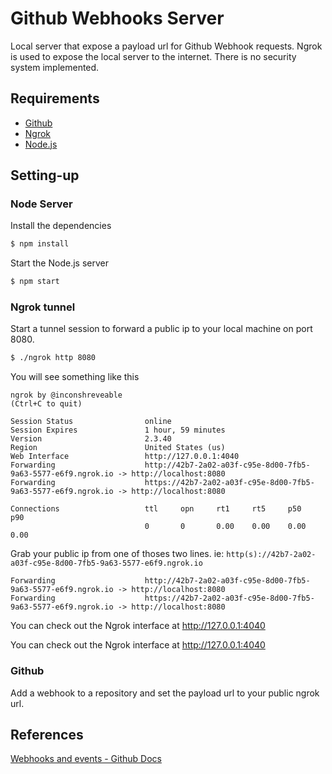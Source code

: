 # Github Webhooks Server

Local server that expose a payload url for Github Webhook requests.
Ngrok is used to expose the local server to the internet. There is
no security system implemented.

## Requirements

- [Github](https://github.com/)
- [Ngrok](https://ngrok.com/)
- [Node.js](https://nodejs.org/)

## Setting-up

### Node Server

Install the dependencies

```bash
$ npm install
```

Start the Node.js server

```bash
$ npm start
```

### Ngrok tunnel

Start a tunnel session to forward a public ip to your
local machine on port 8080.

```bash
$ ./ngrok http 8080
```

You will see something like this

```
ngrok by @inconshreveable                                                                                          (Ctrl+C to quit)

Session Status                online
Session Expires               1 hour, 59 minutes
Version                       2.3.40
Region                        United States (us)
Web Interface                 http://127.0.0.1:4040
Forwarding                    http://42b7-2a02-a03f-c95e-8d00-7fb5-9a63-5577-e6f9.ngrok.io -> http://localhost:8080
Forwarding                    https://42b7-2a02-a03f-c95e-8d00-7fb5-9a63-5577-e6f9.ngrok.io -> http://localhost:8080

Connections                   ttl     opn     rt1     rt5     p50     p90
                              0       0       0.00    0.00    0.00    0.00
```

Grab your public ip from one of thoses two lines. ie: `http(s)://42b7-2a02-a03f-c95e-8d00-7fb5-9a63-5577-e6f9.ngrok.io`

```
Forwarding                    http://42b7-2a02-a03f-c95e-8d00-7fb5-9a63-5577-e6f9.ngrok.io -> http://localhost:8080
Forwarding                    https://42b7-2a02-a03f-c95e-8d00-7fb5-9a63-5577-e6f9.ngrok.io -> http://localhost:8080
```

You can check out the Ngrok interface at <http://127.0.0.1:4040>

You can check out the Ngrok interface at <http://127.0.0.1:4040>

### Github

Add a webhook to a repository and set the payload url to your public ngrok url.

## References

[Webhooks and events - Github Docs](https://docs.github.com/en/developers/webhooks-and-events)
